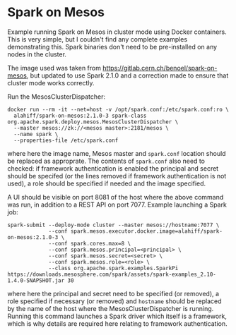 # Spark on Mesos
Example running Spark on Mesos in cluster mode using Docker containers. This is very simple, but I couldn't find any complete examples demonstrating this. Spark binaries don't need to be pre-installed on any nodes in the cluster.

The image used was taken from https://gitlab.cern.ch/benoel/spark-on-mesos, but updated to use Spark 2.1.0 and a correction made to ensure that cluster mode works correctly.

Run the MesosClusterDispatcher:
```
docker run --rm -it --net=host -v /opt/spark.conf:/etc/spark.conf:ro \
  alahiff/spark-on-mesos:2.1.0-3 spark-class org.apache.spark.deploy.mesos.MesosClusterDispatcher \
  --master mesos://zk://<mesos master>:2181/mesos \
  --name spark \
  --properties-file /etc/spark.conf
  ```
where here the image name, Mesos master and `spark.conf` location should be replaced as approprate. The contents of `spark.conf` also need to checked: if framework authentication is enabled the principal and secret should be specifed (or the lines removed if framework authentication is not used), a role should be specified if needed and the image specified.

A UI should be visible on port 8081 of the host where the above command was run, in addition to a REST API on port 7077. Example launching a Spark job:
```
spark-submit --deploy-mode cluster --master mesos://hostname:7077 \
             --conf spark.mesos.executor.docker.image=alahiff/spark-on-mesos:2.1.0-3 \
             --conf spark.cores.max=8 \
             --conf spark.mesos.principal=<principal> \
             --conf spark.mesos.secret=<secret> \
             --conf spark.mesos.role=<role> \
             --class org.apache.spark.examples.SparkPi https://downloads.mesosphere.com/spark/assets/spark-examples_2.10-1.4.0-SNAPSHOT.jar 30
```
where here the principal and secret need to be specified (or removed), a role specified if necessary (or removed) and `hostname` should be replaced by the name of the host where the MesosClusterDispatcher is running. Running this command launches a Spark driver which itself is a framework, which is why details are required here relating to framework authentication.
